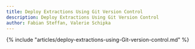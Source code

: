 ```yaml
---
title: Deploy Extractions Using Git Version Control
description: Deploy Extractions Using Git Version Control
author: Fabian Steffan, Valerie Schipka
---
```


{% include "articles/deploy-extractions-using-Git-version-control.md" %}